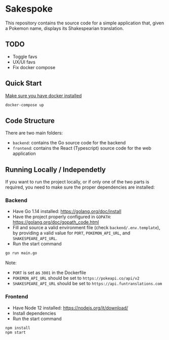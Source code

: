 # Sakespoke

This repository contains the source code for a simple application that, given a Pokemon name, displays its Shakespearian translation.

## TODO
- Toggle favs
- UX/UI favs
- Fix docker compose

## Quick Start

[Make sure you have docker installed](https://docs.docker.com/get-docker/)

```sh
docker-compose up
```

## Code Structure

There are two main folders:

- `backend`: contains the Go source code for the backend
- `frontend`: contains the React (Typescript) source code for the web application

## Running Locally / Independetly

If you want to run the project locally, or if only one of the two parts is required, you need to make sure the proper dependencies are installed:

### Backend

- Have Go 1.14 installed: https://golang.org/doc/install
- Have the project properly configured in `GOPATH`: https://golang.org/doc/gopath_code.html
- Fill and source a valid environment file (check `backend/.env.template`), by providing a valid value for `PORT`, `POKEMON_API_URL`, and `SHAKESPEARE_API_URL`.
- Run the start command

```sh
go run main.go
```

Note:

- `PORT` is set as `3001` in the Dockerfile
- `POKEMON_API_URL` should be set to `https://pokeapi.co/api/v2`
- `SHAKESPEARE_API_URL` should be set to `https://api.funtranslations.com`

### Frontend

- Have Node 12 installed: https://nodejs.org/it/download/
- Install dependencies
- Run the start command

```sh
npm install
npm start
```
